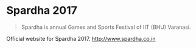 # Spardha 2017
> Spardha is annual Games and Sports Festival of IIT (BHU) Varanasi.

Official website for Spardha 2017. http://www.spardha.co.in
